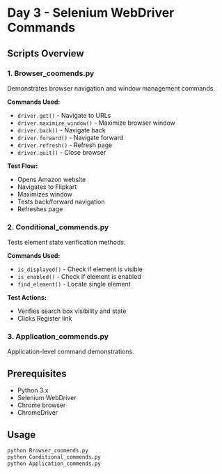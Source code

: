 # Day 3 - Selenium WebDriver Commands

## Scripts Overview

### 1. Browser_coomends.py
Demonstrates browser navigation and window management commands.

**Commands Used:**
- `driver.get()` - Navigate to URLs
- `driver.maximize_window()` - Maximize browser window
- `driver.back()` - Navigate back
- `driver.forward()` - Navigate forward
- `driver.refresh()` - Refresh page
- `driver.quit()` - Close browser

**Test Flow:**
- Opens Amazon website
- Navigates to Flipkart
- Maximizes window
- Tests back/forward navigation
- Refreshes page

### 2. Conditional_commends.py
Tests element state verification methods.

**Commands Used:**
- `is_displayed()` - Check if element is visible
- `is_enabled()` - Check if element is enabled
- `find_element()` - Locate single element

**Test Actions:**
- Verifies search box visibility and state
- Clicks Register link

### 3. Application_commends.py
Application-level command demonstrations.

## Prerequisites
- Python 3.x
- Selenium WebDriver
- Chrome browser
- ChromeDriver

## Usage
```bash
python Browser_coomends.py
python Conditional_commends.py
python Application_commends.py
```